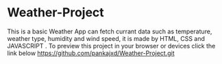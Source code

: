 # Weather-Project
This is a basic Weather App can fetch currant data such as temperature, weather type, humidity and wind speed, it is made by HTML, CSS and JAVASCRIPT .
To preview this project in your browser or devices click the link below
https://github.com/pankajxd/Weather-Project.git
